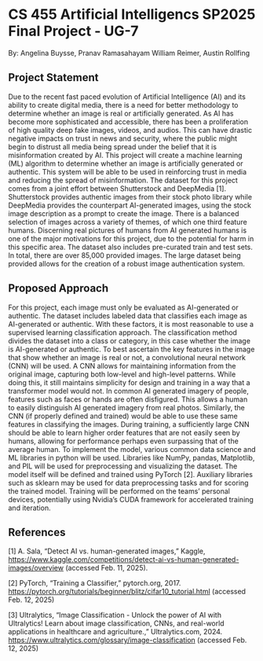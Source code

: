 # CS 455 Artificial Intelligencs SP2025 Final Project - UG-7
By: Angelina Buysse, Pranav Ramasahayam William Reimer, Austin Rollfing

## Project Statement
Due to the recent fast paced evolution of Artificial Intelligence (AI) and its ability to create digital media, there is a need for better methodology to determine whether an image is real or artificially generated. As AI has become more sophisticated and accessible, there has been a proliferation of high quality deep fake images, videos, and audios. This can have drastic negative impacts on trust in news and security, where the public might begin to distrust all media being spread under the belief that it is misinformation created by AI. This project will create a machine learning (ML) algorithm to determine whether an image is artificially generated or authentic. This system will be able to be used in reinforcing trust in media and reducing the spread of misinformation. The dataset for this project comes from a joint effort between Shutterstock and DeepMedia [1]. Shutterstock provides authentic images from their stock photo library while DeepMedia provides the counterpart AI-generated images, using the stock image description as a prompt to create the image. There is a balanced selection of images across a variety of themes, of which one third feature humans. Discerning real pictures of humans from AI generated humans is one of the major motivations for this project, due to the potential for harm in this specific area. The dataset also includes pre-curated train and test sets. In total, there are over 85,000 provided images. The large dataset being provided allows for the creation of a robust image authentication system.

## Proposed Approach
For this project, each image must only be evaluated as AI-generated or authentic. The dataset includes labeled data that classifies each image as AI-generated or authentic. With these factors, it is most reasonable to use a supervised learning classification approach. The classification method
divides the dataset into a class or category, in this case whether the image is AI-generated or authentic. To best ascertain the key features in the image that show whether an image is real or not, a convolutional neural network (CNN) will be used. A CNN allows for maintaining information from the original image, capturing both low-level and high-level patterns. While doing this, it still maintains simplicity for design and training in a way that a transformer model would not. In common AI generated imagery of people, features such as faces or hands are often disfigured. This allows a human to easily distinguish AI generated imagery from real photos. Similarly, the CNN (if properly defined and trained) would be able to use these same features in classifying the images. During training, a sufficiently large CNN should be able to learn higher order features that are not easily seen by humans, allowing for performance perhaps even surpassing that of the average human. To implement the model, various common data science and ML libraries in python will be used. Libraries like NumPy, pandas, Matplotlib, and PIL will be used for preprocessing and visualizing the dataset. The model itself will be defined and trained using PyTorch [2]. Auxiliary libraries such as sklearn may be used for data preprocessing tasks and for scoring the trained model. Training will be performed on the teams’ personal devices, potentially using Nvidia’s CUDA framework for accelerated training and iteration.

## References
[1] A. Sala, “Detect AI vs. human-generated images,” Kaggle,
https://www.kaggle.com/competitions/detect-ai-vs-human-generated-images/overview (accessed Feb. 11, 2025).

[2] PyTorch, “Training a Classifier,” pytorch.org, 2017.
https://pytorch.org/tutorials/beginner/blitz/cifar10_tutorial.html (accessed Feb. 12, 2025)

[3] Ultralytics, “Image Classification - Unlock the power of AI with Ultralytics! Learn about image classification, CNNs, and real-world applications in healthcare and agriculture.,” Ultralytics.com, 2024.
https://www.ultralytics.com/glossary/image-classification (accessed Feb. 12, 2025)